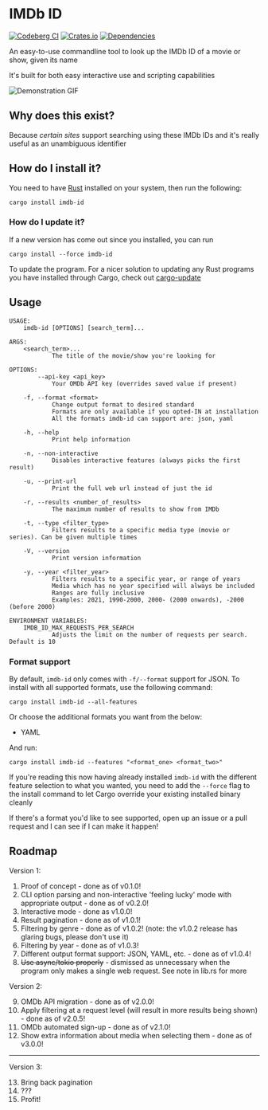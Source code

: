 # IMDb ID

[![Codeberg CI](https://ci.codeberg.org/api/badges/alpha-tango-kilo/imdb-id/status.svg)](https://ci.codeberg.org/alpha-tango-kilo/imdb-id)
[![Crates.io](https://img.shields.io/crates/v/imdb-id.svg)](https://crates.io/crates/imdb-id)
[![Dependencies](https://deps.rs/repo/codeberg/alpha-tango-kilo/imdb-id/status.svg)](https://deps.rs/repo/codeberg/alpha-tango-kilo/imdb-id)

An easy-to-use commandline tool to look up the IMDb ID of a movie or show, given its name

It's built for both easy interactive use and scripting capabilities

![Demonstration GIF](./fluff/demo.gif)

## Why does this exist?

Because *certain sites* support searching using these IMDb IDs and it's really useful as an unambiguous identifier

## How do I install it?

You need to have [Rust](https://www.rust-lang.org/) installed on your system, then run the following:

```shell
cargo install imdb-id
```

### How do I update it?

If a new version has come out since you installed, you can run

```shell
cargo install --force imdb-id
```

To update the program.
For a nicer solution to updating any Rust programs you have installed through Cargo, check out [cargo-update](https://github.com/nabijaczleweli/cargo-update)

## Usage

```
USAGE:
    imdb-id [OPTIONS] [search_term]...

ARGS:
    <search_term>...
            The title of the movie/show you're looking for

OPTIONS:
        --api-key <api_key>
            Your OMDb API key (overrides saved value if present)

    -f, --format <format>
            Change output format to desired standard
            Formats are only available if you opted-IN at installation
            All the formats imdb-id can support are: json, yaml

    -h, --help
            Print help information

    -n, --non-interactive
            Disables interactive features (always picks the first result)

    -u, --print-url
            Print the full web url instead of just the id

    -r, --results <number_of_results>
            The maximum number of results to show from IMDb

    -t, --type <filter_type>
            Filters results to a specific media type (movie or series). Can be given multiple times

    -V, --version
            Print version information

    -y, --year <filter_year>
            Filters results to a specific year, or range of years
            Media which has no year specified will always be included
            Ranges are fully inclusive
            Examples: 2021, 1990-2000, 2000- (2000 onwards), -2000 (before 2000)

ENVIRONMENT VARIABLES:
    IMDB_ID_MAX_REQUESTS_PER_SEARCH
            Adjusts the limit on the number of requests per search. Default is 10
```

### Format support

By default, `imdb-id` only comes with `-f/--format` support for JSON.
To install with all supported formats, use the following command:

```shell
cargo install imdb-id --all-features
```

Or choose the additional formats you want from the below:
* YAML

And run:

```shell
cargo install imdb-id --features "<format_one> <format_two>"
```

If you're reading this now having already installed `imdb-id` with the different feature selection to what you wanted, you need to add the `--force` flag to the install command to let Cargo override your existing installed binary cleanly

If there's a format you'd like to see supported, open up an issue or a pull request and I can see if I can make it happen!

## Roadmap

Version 1:

1. Proof of concept - done as of v0.1.0!
2. CLI option parsing and non-interactive 'feeling lucky' mode with appropriate output - done as of v0.2.0!
3. Interactive mode - done as v1.0.0!
4. Result pagination - done as of v1.0.1!
5. Filtering by genre - done as of v1.0.2! (note: the v1.0.2 release has glaring bugs, please don't use it)
6. Filtering by year - done as of v1.0.3!
7. Different output format support: JSON, YAML, etc. - done as of v1.0.4!
8. ~~Use async/tokio properly~~ - dismissed as unnecessary when the program only makes a single web request. See note in lib.rs for more

Version 2:

9. OMDb API migration - done as of v2.0.0!
10. Apply filtering at a request level (will result in more results being shown) - done as of v2.0.5!
11. OMDb automated sign-up - done as of v2.1.0!
12. Show extra information about media when selecting them - done as of v3.0.0!

---

Version 3:

13. Bring back pagination
14. ???
15. Profit!
